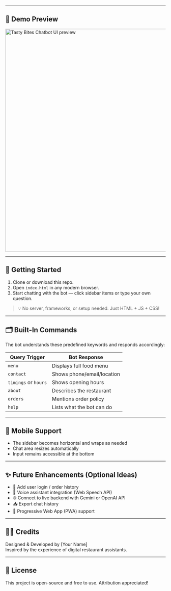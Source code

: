 
---

## 📸 Demo Preview

<img src="demo-screenshot.png" width="700" alt="Tasty Bites Chatbot UI preview">

---

## 🚀 Getting Started

1. Clone or download this repo.
2. Open `index.html` in any modern browser.
3. Start chatting with the bot — click sidebar items or type your own question.

> 💡 No server, frameworks, or setup needed. Just HTML + JS + CSS!

---

## 🗂️ Built-In Commands

The bot understands these predefined keywords and responds accordingly:

| Query Trigger        | Bot Response              |
|----------------------|---------------------------|
| `menu`               | Displays full food menu   |
| `contact`            | Shows phone/email/location |
| `timings` or `hours` | Shows opening hours        |
| `about`              | Describes the restaurant   |
| `orders`             | Mentions order policy      |
| `help`               | Lists what the bot can do  |

---

## 📱 Mobile Support

- The sidebar becomes horizontal and wraps as needed
- Chat area resizes automatically
- Input remains accessible at the bottom

---

## ✨ Future Enhancements (Optional Ideas)

- 🔐 Add user login / order history
- 🎤 Voice assistant integration (Web Speech API)
- 🌐 Connect to live backend with Gemini or OpenAI API
- 📥 Export chat history
- 📱 Progressive Web App (PWA) support

---

## 👨‍🍳 Credits

Designed & Developed by [Your Name]  
Inspired by the experience of digital restaurant assistants.

---

## 📄 License

This project is open-source and free to use. Attribution appreciated!

